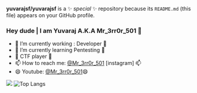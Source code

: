 
**yuvarajsf/yuvarajsf** is a ✨ _special_ ✨ repository because its `README.md` (this file) appears on your GitHub profile.
### Hey dude | I am Yuvaraj A.K.A Mr_3rr0r_501 👋

- 🔭 I’m currently working : Developer 🔭
- 🌱 I’m currently learning Pentesting 🌱
- 🏁 CTF player 🏁
- 📫 How to reach me: <a href="https://instagram.com/mr_3rr0r_501">@Mr_3rr0r_501</a> [instagram] 📫
- 😄 Youtube: <a href="https://youtube.com/c/Mr3rr0r501">@Mr_3rr0r_501</a>😄

![](https://github-readme-stats.vercel.app/api?username=yuvarajsf&theme=light&show_icons=true&title_color=FFD700&icon_color=4169E1&text_color=008000&bg_color=000)
![Top Langs](https://github-readme-stats.vercel.app/api/top-langs/?username=yuvarajsf&layout=compact&theme=dark&show_icons=true&title_color=FFD700&icon_color=4169E1&text_color=008000&bg_color=000)

